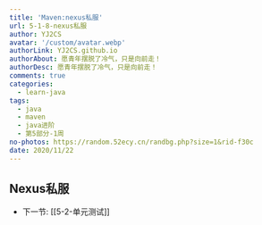 ```yaml
---
title: 'Maven:nexus私服'
url: 5-1-8-nexus私服
author: YJ2CS
avatar: '/custom/avatar.webp'
authorLink: YJ2CS.github.io
authorAbout: 愿青年摆脱了冷气，只是向前走！
authorDesc: 愿青年摆脱了冷气，只是向前走！
comments: true
categories:
  - learn-java
tags:
  - java
  - maven
  - java进阶
  - 第5部分-1周
no-photos: https://random.52ecy.cn/randbg.php?size=1&rid-f30c
date: 2020/11/22
---
```



## Nexus私服

- 下一节: [[5-2-单元测试]]


